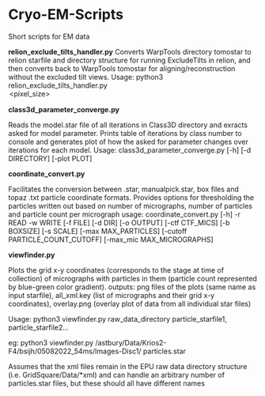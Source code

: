 # Cryo-EM-Scripts
Short scripts for EM data

**relion_exclude_tilts_handler.py**
Converts WarpTools directory tomostar to relion starfile and directory structure for running ExcludeTilts in relion, and then converts back to WarpTools tomostar for aligning/reconstruction without the excluded tilt views. 
Usage: python3 relion_exclude_tilts_handler.py <option> <pixel_size>


**class3d_parameter_converge.py**

Reads the model.star file of all iterations in Class3D directory and exracts asked for model parameter. Prints table of iterations by class number to console and generates plot of how the asked for parameter changes over iterations for each model.
Usage: class3d_parameter_converge.py [-h] [-d DIRECTORY] [-plot PLOT]



**coordinate_convert.py**

Facilitates the conversion between .star, manualpick.star, box files and topaz .txt particle coordinate formats. Provides options for thresholding the particles written out based on number of micrographs, number of particles and particle count per micrograph
usage: coordinate_convert.py [-h] -r READ -w WRITE [-f FILE] [-d DIR] [-o OUTPUT] [-ctf CTF_MICS] [-b BOXSIZE] [-s SCALE] [-max MAX_PARTICLES] [-cutoff PARTICLE_COUNT_CUTOFF]  [-max_mic MAX_MICROGRAPHS]


**viewfinder.py**

Plots the grid x-y coordinates (corresponds to the stage at time of collection) of micrographs with particles in them (particle count represented by blue-green color gradient). 
outputs: png files of the plots (same name as input starfile), all_xml.key (list of micrographs and their grid x-y coordinates), overlay.png (overlay plot of data from all individual star files)

Usage:
python3 viewfinder.py raw_data_directory particle_starfile1, particle_starfile2...

eg: python3 viewfinder.py /astbury/Data/Krios2-F4/bsijh/05082022_54ms/Images-Disc1/ particles.star

Assumes that the xml files remain in the EPU raw data directory structure (i.e. GridSquare/Data/*xml) and can handle an arbitrary number of particles.star files, but these should all have different names
